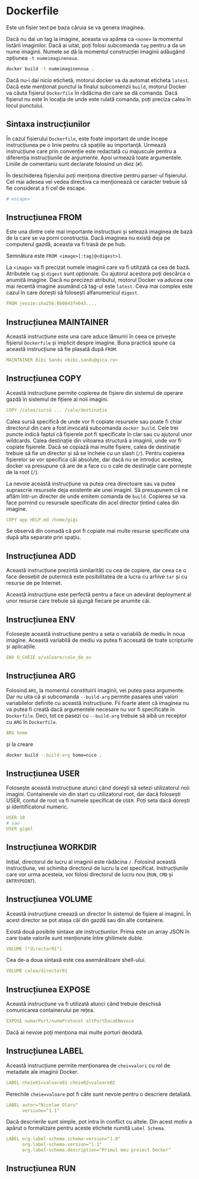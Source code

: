 # Dockerfile

Este un fișier text pe baza căruia se va genera imaginea.

Dacă nu dai un tag la imagine, aceasta va apărea ca `<none>` la momentul listării imaginilor. Dacă ai uitat, poți folosi subcomanda `tag` pentru a da un nume imaginii. Numele se dă la momentul construcției imaginii adăugând opțiunea `-t numeimaginenoua`.

```bash
docker build -t numeimaginenoua .
```

Dacă nu-i dai nicio etichetă, motorul docker va da automat eticheta `latest`. Dacă este menționat punctul la finalul subcomenzii `build`, motorul Docker va căuta fișierul `Dockerfile` în rădăcina din care se dă comanda. Dacă fișierul nu este în locația de unde este rulată comanda, poți preciza calea în locul punctului.

## Sintaxa instrucțiunilor

În cazul fișierului `Dockerfile`, este foate important de unde începe instrucțiunea pe o linie pentru că spațiile au importanță. Urmează instrucțiune care prin convenție este redactată cu majuscule pentru a diferenția instrucțiunile de argumente. Apoi urmează toate argumentele. Liniile de comentariu sunt declarate folosind un diez (`#`).

În deschiderea fișierului poți menționa directive pentru parser-ul fișierului. Cel mai adesea vei vedea directiva ca menționează ce caracter trebuie să fie considerat a fi cel de escape.

```yaml
# escape=`
```

## Instrucțiunea FROM

Este una dintre cele mai importante instrucțiuni și setează imaginea de bază de la care se va porni construcția. Dacă imaginea nu există deja pe computerul gazdă, aceasta va fi trasă de pe hub.

Semnătura este `FROM <image>[:tag|@<digest>]`.

La `<image>` va fi precizat numele imaginii care va fi utilizată ca cea de bază. Atributele `tag` și `digest` sunt opționale. Cu ajutorul acestora poți descărca o anumită imagine. Dacă nu precizezi atributul, motorul Docker va aducea cea mai recentă imagine asumând că tag-ul este `latest`. Ceva mai complex este cazul în care dorești să folosești alfanumericul `digest`.

```yaml
FROM jessie:sha256:0b0043fe043....
```

## Instrucțiunea MAINTAINER

Această instrucțiune este una care aduce lămuriri în ceea ce privește fișierul `Dockerfile` și implicit despre imagine. Buna practică spune ca această instrucțiune să fie plasată după `FROM`.

```yaml
MAINTAINER Bibi Sandu <bibi.sandu@gica.ro>
``` 

## Instrucțiunea COPY

Această instrucțiune permite copierea de fișiere din sistemul de operare gazdă în sistemul de fițiere al noii imagini.

```yaml
COPY /calea/sursă ... /cale/destinație
```

Calea sursă specifică de unde vor fi copiate resursele sau poate fi chiar directorul din care a fost invocată subcomanda `docker build`. Cele trei puncte indică faptul că fișierele pot fi specificate în clar sau cu ajutorul unor wildcards. Calea destinație din viitoarea structură a imaginii, unde vor fi copiate fișierele. Dacă se copiază mai multe fișiere, calea de destinație trebuie să fie un director și să se încheie cu un slash (`/`). Pentru copierea fișierelor se vor specifica căi absolute, dar dacă nu se introduc acestea, docker va presupune că are de a face cu o cale de destinație care pornește de la root (`/`).

La nevoie această instrucțiune va putea crea directoare sau va putea suprascrie resursele deja existente ale unei imagini. Să presupunem că ne aflăm într-un directer de unde emitem comanda de `build`. Copierea se va face pornind cu resursele specificate din acel director țintind calea din imagine.

```yaml
COPY app HELP.md /home/gigi
```

Se observă din comadă că pot fi copiate mai multe resurse specificate una după alta separate prin spațiu.

## Instrucțiunea ADD

Această instrucțiune prezintă similarități cu cea de copiere, dar ceea ce o face deosebit de puternică este posibilitatea de a lucra cu arhive `tar` și cu resurse de pe Internet.

Această instrucțiune este perfectă pentru a face un adevărat deployment al unor resurse care trebuie să ajungă fiecare pe anumite căi.

## Instrucțiunea ENV

Folosește această instrucțiune pentru a seta o variabilă de mediu în noua imagine. Această variabilă de mediu va putea fi accesată de toate scripturile și aplicațiile.

```yaml
ENV O_CHEIE o/valoare/cale_de_ex
```

## Instrucțiunea ARG

Folosind `ARG`, la momentul constituirii imaginii, vei putea pasa argumente. Dar nu uita că și subcomanda `--build-arg` permite pasarea unei valori variabilelor definite cu această instrucțiune. Fii foarte atent că imaginea nu va putea fi creată dacă argumentele necesare nu vor fi specificate în `Dockerfile`. Deci, tot ce pasezi cu `--build-arg` trebuie să aibă un receptor cu `ARG` în `Dockerfile`.

```yaml
ARG home
```

și la creare

```bash
docker build --build-arg home=nico .
```

## Instrucțiunea USER

Folosește această instrucțiune atunci când dorești să setezi utilizatorul noii imagini. Containerele vin din start cu utilizatorul root, dar dacă folosești USER, contul de root va fi numele specificat de `USER`. Poți seta dacă dorești și identificatorul numeric.

```yaml
USER 10
# sau
USER gigel
```

## Instrucțiunea WORKDIR

Inițial, directorul de lucru al imaginii este rădăcina `/`. Folosind această instrucțiune, vei schimba directorul de lucru la cel specificat. Instrucțiunile care vor urma acesteia, vor folosi directorul de lucru nou (`RUN`, `CMD` și `ENTRYPOINT`).

## Instrucțiunea VOLUME

Această instrucțiune creează un director în sistemul de fișiere al imaginii. În acest director se pot atașa căi din gazdă sau din alte containere.

Existâ două posibile sintaxe ale instrucțiunilor. Prima este un array JSON în care toate valorile sunt menționate între ghilimele duble.

```yaml
VOLUME ["director01"]
```

Cea de-a doua sintaxă este cea asemănătoare shell-ului.

```yaml
VOLUME calea/director01
```

## Instrucțiunea EXPOSE

Această instrucțiune va fi utilizată atunci când trebuie deschisă comunicarea containerului pe rețea.

```yaml
EXPOSE numarPort/numeProtocol altPortDacaENevoie
```

Dacă ai nevoie poți menționa mai multe porturi deodată.

## Instrucțiunea LABEL

Această instrucțiune permite menționarea de `chei=valori` cu rol de metadate ale imaginii Docker.

```yaml
LABEL cheie01=valoare01 cheie02=valoare02
```

Perechile `cheie=valoare` pot fi câte sunt nevoie pentru o descriere detaliată.

```yaml
LABEL autor="Nicolae Olaru"
      versiune="1.1"
```

Dacă descrierile sunt simple, pot intra în conflict cu altele. Din acest motiv a apărut o formalizare pentru aceste etichete numită `Label Schema`.

```yaml
LABEL org.label-schema.schema-version="1.0"
      org.label-schema.version="1.1"
      org.label-schema.description="Primul meu proiect Docker"
```

## Instrucțiunea RUN

